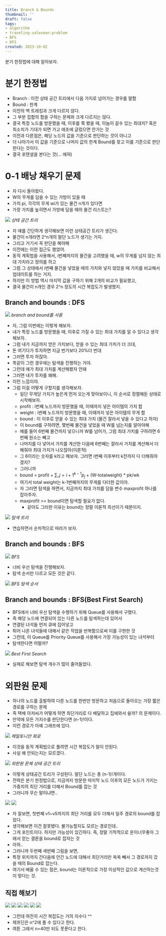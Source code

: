 ```yaml
---
title: Branch & Bounds
thumbnail: ''
draft: false
tags:
- algorithm
- traveling-salesman-problem
- BFS
- DFS
created: 2023-10-02
---
```


분기 한정법에 대해 알아보자.

# 분기 한정법

* Branch : 이전 상태 공간 트리에서 다음 가지로 넘어가는 경우를 말함
* Bound : 한계
* 이전의 백 트레킹과 크게 다르지 않다.
* 그 부분 집합의 합을 구하는 문제와 크게 다르지는 않다.
* 결국 특정 노드를 방문했을 때, 이후를 쭉 봤을 때, 이놈이 갈수 있는 최대치? 혹은 최소치가 기대가 되면 가고 애초에 글렀으면 안가는 것
* 이전과 다른점은, 해당 노드의 값을 기준으로 판단하는 것이 아니고
* 더 나아가서 이 값을 기준으로 나머지 값의 한계 Bound를 찾고 이를 기준으로 판단한다는 것이다.
* 결국 포텐셜을 본다는 것(... 에혀)

# 0-1 배낭 채우기 문제

* 자 다시 돌아왔다.
* W의 무게를 담을 수 있는 가방이 있을 때
* 가치 pi, 각각의 무게 wi가 있는 물건 n개가 있다면
* 가장 가치를 높히면서 가방에 담을 때의 물건 리스트는?

![](algorithm-branch-and-bound01.png)
*상태 공간 트리*

* 자 얘를 간단하게 생각해보면 이런 상태공간 트리가 생긴다.
* 물건이 n개라면 2^n개의 말단 노드가 생기는 거지.
* 그리고 거기서 꼭 판단을 해야해
* 이전에는 이런 접근도 했었어.
* 동적 계획법을 사용해서, i번째까지의 물건을 고려했을 때, w의 무게를 넘지 않는 최대 가치라고 정의를 하고
* 그럼 그 상태에서 i번째 물건을 넣었을 때의 가치와 넣지 않았을 때 가치를 비교해서 업데이트를 하는 거지.
* 하지만 이 방법 역시 마지막 값을 구하기 위해 2개의 비교가 필요했고,
* 결국 물건이 n개인 경우 2^n 정도의 시간 복잡도가 발생했지.

## Branch and bounds : DFS

![](algorithm-branch-and-bound02.png)
*branch and bound를 사용*

* 자, 그럼 이번에는 이렇게 해보자.
* 내가 특정 노드를 방문했을 때, 이후로 가질 수 있는 최대 가치를 알 수 있다고 생각해보자.
* 그럼 내가 지금까지 얻은 가치보다, 얻을 수 있는 최대 가치가 더 크대,
* 돈 여기다가 투자하면 지금 번거보다 20%더 번대
* 그러면 투자 하잖아.
* 똑같이 그런 경우에는 탐색을 진행하는 거야.
* 그런데 얘가 최대 가치를 계산해봤자 안돼
* 그러면 내가 투자를 왜해.
* 이런 느낌이야.
* 그럼 이걸 어떻게 구할지를 생각해보자.
  * 일단 무게당 가치가 높은게 먼저 오는게 맞아보이니, 이 순서로 정렬해둔 상태로 시작해보자.
  * profit : i번째 노드까지 방문했을 때, 이때까지 넣은 아이템의 가치 합
  * weight : i번째 노드까지 방문했을 때, 이때까지 넣은 아이템의 무게 합
  * bound : 이 이후로 얻을 수 있는 최대 가치 (물건 잘라서 넣을 수 있다고 하자)
  * 이 bound를 구하려면, 몇번째 물건을 넣었을 때 W를 넘는지를 알아야해
  * 예를 들어 6번째 물건까지 넣으니까 W를 넘어가, 그럼 최대 가치를 구하려면 6번째 원소는 빼고
  * 나머지를 다 넣어서 가치를 계산한 다음에 6번째는 잘라서 가치를 계산해서 더해줘야 최대 가치가 나오잖아(이론적)
  * 그 6이라는 숫자를 k라고 해보자. 그러면 i번째 이후부터 k전까지 다 더해줘야겠지?
  * 그러니까
  * bound = profit + $\sum\_{j=i+1}^{k-1}p_j$ + (W-totalweight) * pk/wk
  * 여기서 total weight는 k-1번째까지의 무게를 다더한 값이야.
  * 자 그러면 탐색을 하면서, 지금까지 최대 가치를 담을 변수 maxprofit 하나를 잡아주자.
  * maxprofit >= bound이면 탐색할 필요가 없다.
    * 같아도 그러한 이유는 bound는 정말 이론적 최선이기 때문이지.

![](algorithm-branch-and-bound03.png)
*탐색 트리*

* 연습하면서 순차적으로 따라가 보자.

## Branch and bounds : BFS

![](algorithm-branch-and-bound04.png)
*BFS*

* 너비 우선 탐색을 진행해보자.
* 탐색 순서만 다르고 모든 것은 같다.

![](algorithm-branch-and-bound05.png)
*BFS 탐색 순서*

## Branch and bounds : BFS(Best First Search)

* BFS에서 너비 우선 탐색을 수행하기 위해 Queue를 사용해서 구했다.
* 즉 해당 노드에 연결되어 있는 다른 노드를 탐색하는데 있어서
* 연결된 녀석들 먼저 큐에 집어넣고
* 튀어 나온 녀석들에 대해서 같은 작업을 반복함으로써 이를 구현한 것
* 그런데, 이 Queue를 Priority Queue를 사용해서 가장 가능성이 있는 녀석부터
* 탐색한다면 어떨까?

![](algorithm-branch-and-bound06.png)
*Best First Search*

* 실제로 해보면 탐색 개수가 많이 줄어들었다.

# 외판원 문제

* 하나의 노드를 출발하여 다른 노드를 한번만 방문하고 처음으로 돌아오는 가장 짧은 경로를 구하는 문제
* 즉 택배 아저씨가 어떻게 하면 최단거리로 다 배달하고 집에와서 쉴까? 의 문제이다.
* 만약에 모든 가지수를 판단한다면 (n-1)!이다.
* 이런 경로가 아예 그래프에 있다.

![](algorithm-branch-and-bound07.png)
*헤밀토니안 회로*

* 이것을 동적 계획법으로 풀려면 시간 복잡도가 말이 안된다.
* 사실 왜 안되는지는 모르겠다.

![](algorithm-branch-and-bound08.png)
*외판원 문제 상태 공간 트리*

* 이렇게 상태공간 트리가 구성된다. 말단 노드는 총 (n-1)!개이다.
* 전략은 분기 한정법으로, 지금까지 방문한 마지막 노드 이후의 모든 노드가 가지는 가중치의 최단 거리를 더해서 Bound를 잡는 것
* 그러니까 무슨 말이냐면..

![](algorithm-branch-and-bound09.png)
![](algorithm-branch-and-bound10.png)

* 자 잘보면, 첫번째 v1~v5까지의 최단 거리를 모두 더해서 일주 경로의 bound를 잡았다.
* 생각해보면 이건 잘못됐다. 불가능할지도 모르는 경로인데..
* 그게 포인트이다. 하지만 가능성이 있긴하다. 즉, 정말 기적적으로 운이너무좋아 그래서 얻는 결론을 bound로 잡자는 것
* 아하..
* 그러니까 두번째 세번째 그림을 보면,
* 특정 위치까지 간다음에 안간 노드에 대해서 최단거리만 쏙쏙 빼서 그 경로까지 갔을 때의 Bound로 잡는다.
* 여기서 배울 수 있는 점은, bound는 이론적으로 가장 이상적인 값으로 계산하는것이 맞다는 것.

## 직접 해보기

![](algorithm-branch-and-bound11.png)
![](algorithm-branch-and-bound12.png)
![](algorithm-branch-and-bound13.png)
![](algorithm-branch-and-bound14.png)
![](algorithm-branch-and-bound15.png)
![](algorithm-branch-and-bound16.png)

* 그런데 여전히 시간 복잡도는 거의 지수다 ^^
* 제프딘은 n^2에 풀 수 있다고 한다.
* 여튼 그래서 n=40만 되도 못푼다고 한다.
